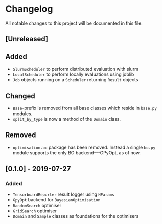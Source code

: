 # Changelog
All notable changes to this project will be documented in this file.

## [Unreleased]
## Added
- `SlurmScheduler` to perform distributed evaluation with slurm
- `LocalScheduler` to perform locally evaluations using joblib
- `Job` objects running on a `Scheduler` returning `Result` objects

## Changed
- `Base`-prefix is removed from all base classes which reside 
 in `base.py` modules.
- `split_by_type` is now a method of the `Domain` class.

## Removed
- `optimisation.bo` package has been removed. Instead a single `bo.py`
 module supports the only BO backend---GPyOpt, as of now.
 
## [0.1.0] - 2019-07-27
### Added
- `TensorboardReporter` result logger using `HParams`
- `GpyOpt` backend for `BayesianOptimisation`
- `RandomSearch` optimiser
- `GridSearch` optimiser
- `Domain` and `Sample` classes as foundations for the optimisers
